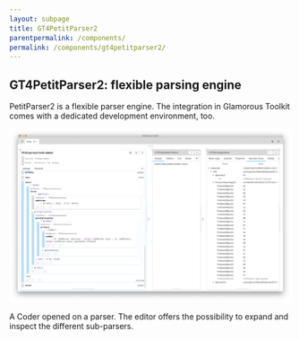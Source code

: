 ```yaml
---
layout: subpage
title: GT4PetitParser2
parentpermalink: /components/
permalink: /components/gt4petitparser2/
---
```


<section id="exemplifier">
	<div class="container pt-5 pb-5 jumbotron-small">
    <div class="row">
      <div class="col-md-12">
        <h1>GT4PetitParser2: flexible parsing engine</h1>
        <p class="lead">PetitParser2 is a flexible parser engine. The integration in Glamorous Toolkit comes with a dedicated development environment, too.</p>
        <div class="sample">
          <img src="/assets/pictures/gtr-gt4petitparser2-coder.png">
          <div class="picture-caption">
            <p>A Coder opened on a parser. The editor offers the possibility to expand and inspect the different sub-parsers.</p>
          </div>
        </div>
		  </div>			
    </div>
	</div>
</section>